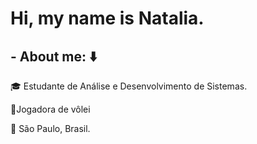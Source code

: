 # Hi, my name is Natalia.
## - About me: :arrow_down: 
:mortar_board: Estudante de Análise e Desenvolvimento de Sistemas.

:volleyball:Jogadora de vôlei 

:city_sunrise: São Paulo, Brasil.

